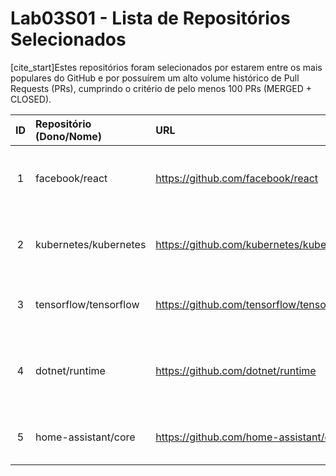 # Lab03S01 - Lista de Repositórios Selecionados

[cite_start]Estes repositórios foram selecionados por estarem entre os mais populares do GitHub e por possuírem um alto volume histórico de Pull Requests (PRs), cumprindo o critério de pelo menos 100 PRs (MERGED + CLOSED).

| ID | Repositório (Dono/Nome) | URL | Linguagem Principal | Justificativa |
| :---: | :--- | :--- | :--- | :--- |
| 1 | facebook/react | https://github.com/facebook/react | JavaScript | Um dos frameworks de UI mais populares do mundo. |
| 2 | kubernetes/kubernetes | https://github.com/kubernetes/kubernetes | Go | Software de orquestração de containers com altíssima atividade. |
| 3 | tensorflow/tensorflow | https://github.com/tensorflow/tensorflow | Python/C++ | Biblioteca líder em Machine Learning. |
| 4 | dotnet/runtime | https://github.com/dotnet/runtime | C# | O runtime principal da Microsoft, com grande volume de contribuições. |
| 5 | home-assistant/core | https://github.com/home-assistant/core | Python | Plataforma popular de automação residencial. |